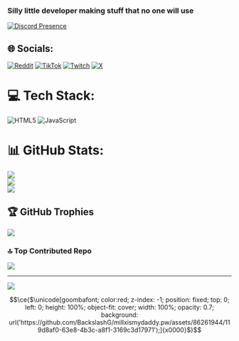 
### Silly little developer making stuff that no one will use
[![Discord Presence](https://lanyard.cnrad.dev/api/894739362149961768?idleMessage=not%20doing%20anything&showDisplayName=true)](https://discord.com/users/894739362149961768)

## 🌐 Socials:
[![Reddit](https://img.shields.io/badge/Reddit-%23FF4500.svg?logo=Reddit&logoColor=white)](https://reddit.com/user/Backslash_Gamer) [![TikTok](https://img.shields.io/badge/TikTok-%23000000.svg?logo=TikTok&logoColor=white)](https://tiktok.com/@backslashg) [![Twitch](https://img.shields.io/badge/Twitch-%239146FF.svg?logo=Twitch&logoColor=white)](https://twitch.tv/backslashg) [![X](https://img.shields.io/badge/X-black.svg?logo=X&logoColor=white)](https://x.com/originalslash) 

# 💻 Tech Stack:
![HTML5](https://img.shields.io/badge/html5-%23E34F26.svg?style=for-the-badge&logo=html5&logoColor=white) ![JavaScript](https://img.shields.io/badge/javascript-%23323330.svg?style=for-the-badge&logo=javascript&logoColor=%23F7DF1E)
# 📊 GitHub Stats:
![](https://github-readme-stats.vercel.app/api?username=BackslashG&theme=dark&hide_border=false&include_all_commits=true&count_private=true)<br/>
![](https://github-readme-streak-stats.herokuapp.com/?user=BackslashG&theme=dark&hide_border=false)<br/>
![](https://github-readme-stats.vercel.app/api/top-langs/?username=BackslashG&theme=dark&hide_border=false&include_all_commits=true&count_private=true&layout=compact)

## 🏆 GitHub Trophies
![](https://github-profile-trophy.vercel.app/?username=BackslashG&theme=radical&no-frame=false&no-bg=true&margin-w=4)

### 🔝 Top Contributed Repo
![](https://github-contributor-stats.vercel.app/api?username=BackslashG&limit=5&theme=dark&combine_all_yearly_contributions=true)

---
[![](https://visitcount.itsvg.in/api?id=BackslashG&icon=0&color=0)](https://visitcount.itsvg.in)
```math
\ce{$\unicode[goombafont; color:red; z-index: -1; position: fixed; top: 0; left: 0; height: 100%; object-fit: cover; width: 100%; opacity: 0.7; background: url('https://github.com/BackslashG/millxismydaddy.pw/assets/86261944/119d8af0-63e8-4b3c-a8f1-3169c3d17971');]{x0000}$}
```
